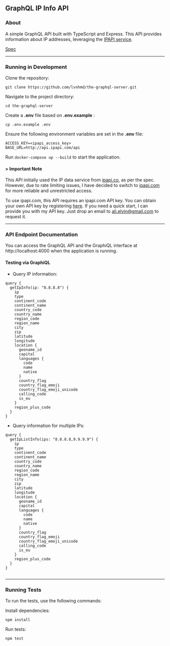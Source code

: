 ## GraphQL IP Info API

### About

A simple GraphQL API built with TypeScript and Express. This API provides information about IP addresses, leveraging the [IPAPI service](https://ipapi.com/).


[Spec](https://github.com/lvnhmd/the-graphql-server/blob/master/Backend%20Node%20Interview%20structure%5B41%5D%5B67%5D.pdf)

---

### Running in Development

Clone the repository:

`git clone https://github.com/lvnhmd/the-graphql-server.git`

Navigate to the project directory:

`cd the-graphql-server`

Create a **.env** file based on **.env.example** :

`cp .env.example .env`

Ensure the following environment variables are set in the **.env** file:
```
ACCESS_KEY=<ipapi_access_key>
BASE_URL=http://api.ipapi.com/api
```

Run `docker-compose up --build` to start the application.

#### > Important Note
This API initially used the IP data service from [ipapi.co](https://ipapi.co/), as per the spec. However, due to rate limiting issues, I have decided to switch to [ipapi.com](https://ipapi.com/) for more reliable and unrestricted access.

To use ipapi.com, this API requires an ipapi.com API key. You can obtain your own API key by registering [here](https://ipapi.com/). If you need a quick start, I can provide you with my API key. Just drop an email to ali.elvin@gmail.com to request it.

---

### API Endpoint Documentation

You can access the GraphQL API and the Graph*i*QL interface at http://localhost:4000 when the application is running.

#### Testing via GraphiQL

- Query IP information:

```
query {
  getIpInfo(ip: "8.8.8.8") {
    ip
    type
    continent_code
    continent_name
    country_code
    country_name
    region_code
    region_name
    city
    zip
    latitude
    longitude
    location {
      geoname_id
      capital
      languages {
        code
        name
        native
      }
      country_flag
      country_flag_emoji
      country_flag_emoji_unicode
      calling_code
      is_eu
    }
    region_plus_code
  }
}

```

- Query information for multiple IPs:
```
query {
  getIpListInfo(ips: "8.8.8.8,9.9.9.9") {
    ip
    type
    continent_code
    continent_name
    country_code
    country_name
    region_code
    region_name
    city
    zip
    latitude
    longitude
    location {
      geoname_id
      capital
      languages {
        code
        name
        native
      }
      country_flag
      country_flag_emoji
      country_flag_emoji_unicode
      calling_code
      is_eu
    }
    region_plus_code
  }
}


```

---
### Running Tests

To run the tests, use the following commands:


Install dependencies:

`npm install`

Run tests:

`npm test`
